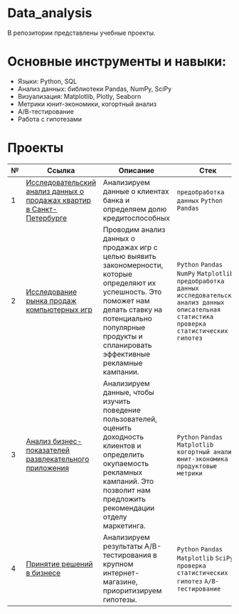 # Data_analysis
В репозитории представлены учебные проекты.
# Основные инструменты и навыки:
* Языки: Python, SQL
* Анализ данных: библиотеки Pandas, NumPy, SciPy
* Визуализация: Matplotlib, Plotly, Seaborn
* Метрики юнит-экономики, когортный анализ
* А/В-тестирование
* Работа с гипотезами
# Проекты
| № | Ссылка | Описание | Стек |
| --- | --- | --- | --- |
| 1 | [Исследовательский анализ данных о продажах квартир в Санкт-Петербурге](https://github.com/ArhoneR/Data_analysis/tree/main/EDA) | Анализируем данные о клиентах банка и определяем долю кредитоспособных | `предобработка данных` `Python` `Pandas`
| 2 | [Исследование рынка продаж компьютерных игр](https://github.com/ArhoneR/Data_analysis/tree/main/games_analysis) | Проводим анализ данных о продажах игр с целью выявить закономерности, которые определяют их успешность. Это поможет нам делать ставку на потенциально популярные продукты и спланировать эффективные рекламные кампании. | `Python` `Pandas` `NumPy` `Matplotlib` `предобработка данных` `исследовательский анализ данных` `описательная статистика` `проверка статистических гипотез`
| 3 | [Анализ бизнес-показателей развлекательного приложения](https://github.com/ArhoneR/Data_analysis/tree/main/business_analysis) | Анализируем данные, чтобы изучить поведение пользователей, оценить доходность клиентов и определить окупаемость рекламных кампаний. Это позволит нам предложить рекомендации отделу маркетинга. | `Python` `Pandas` `Matplotlib` `когортный анализ` `юнит-экономика` `продуктовые метрики`
| 4 | [Принятие решений в бизнесе](https://github.com/ArhoneR/Data_analysis/tree/main/business_decisions_AB) | Анализируем результаты A/B-тестирования в крупном интернет-магазине, приоритизируем гипотезы. | `Python` `Pandas` `Matplotlib` `SciPy` `проверка статистических гипотез` `A/B-тестирование`
